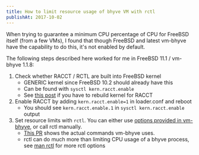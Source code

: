```yaml
---
title: How to limit resource usage of bhyve VM with rctl
publishAt: 2017-10-02
---
```


When trying to guarantee a minimum CPU percentage of CPU for FreeBSD itself (from a few VMs),
I found that though FreeBSD and latest vm-bhyve have the capability to do this,
it's not enabled by default.

The following steps described here worked for me in FreeBSD 11.1 / vm-bhyve 1.1.8:

1. Check whether RACCT / RCTL are built into FreeBSD kernel
   - GENERIC kernel since FreeBSD 10.2 should already have this
   - Can be found with `sysctl kern.racct.enable`
   - See [this post](https://forums.freebsd.org/threads/28871/) if you have to rebuild kernel for RACCT
2. Enable RACCT by adding `kern.racct.enable=1` in loader.conf and reboot
   - You should see `kern.racct.enable.1` in `sysctl kern.racct.enable` output
3. Set resource limits with `rctl`. You can either use [options provided in vm-bhyve](https://github.com/churchers/vm-bhyve/blob/master/sample-templates/config.sample#L394-L406), or call rctl manually.
   - [This PR](https://github.com/churchers/vm-bhyve/pull/63/files) shows the actual commands vm-bhyve uses.
   - rctl can do much more than limiting CPU usage of a bhyve process, see [man rctl](https://www.freebsd.org/cgi/man.cgi?query=rctl&sektion=8) for more rctl options
